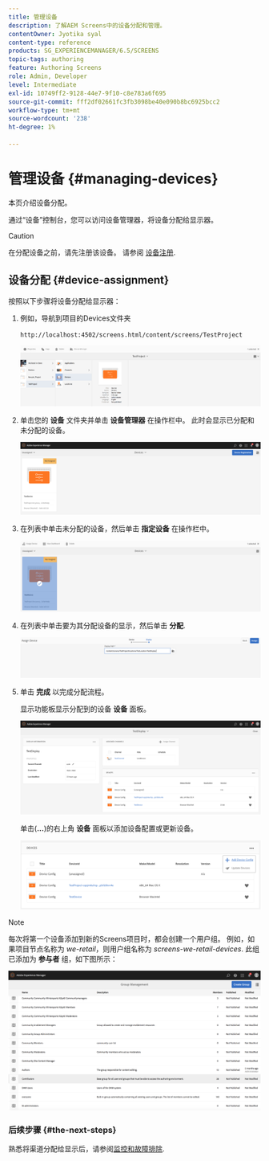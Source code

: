 ```yaml
---
title: 管理设备
description: 了解AEM Screens中的设备分配和管理。
contentOwner: Jyotika syal
content-type: reference
products: SG_EXPERIENCEMANAGER/6.5/SCREENS
topic-tags: authoring
feature: Authoring Screens
role: Admin, Developer
level: Intermediate
exl-id: 10749ff2-9128-44e7-9f10-c8e783a6f695
source-git-commit: fff2df02661fc3fb3098be40e090b8bc6925bcc2
workflow-type: tm+mt
source-wordcount: '238'
ht-degree: 1%

---
```


# 管理设备 {#managing-devices}

本页介绍设备分配。

通过“设备”控制台，您可以访问设备管理器，将设备分配给显示器。

>[!CAUTION]
>
>在分配设备之前，请先注册该设备。 请参阅 [设备注册](device-registration.md).

## 设备分配 {#device-assignment}

按照以下步骤将设备分配给显示器：

1. 例如，导航到项目的Devices文件夹

   `http://localhost:4502/screens.html/content/screens/TestProject`

   ![chlimage_1-32](assets/chlimage_1-32.png)

1. 单击您的 **设备** 文件夹并单击 **设备管理器** 在操作栏中。 此时会显示已分配和未分配的设备。

   ![chlimage_1-33](assets/chlimage_1-33.png)

1. 在列表中单击未分配的设备，然后单击 **指定设备** 在操作栏中。

   ![chlimage_1-34](assets/chlimage_1-34.png)

1. 在列表中单击要为其分配设备的显示，然后单击 **分配**.

   ![chlimage_1-35](assets/chlimage_1-35.png)

1. 单击 **完成** 以完成分配流程。


   显示功能板显示分配到的设备 **设备** 面板。

   ![chlimage_1-37](assets/chlimage_1-37.png)

   单击(**...**)的右上角 **设备** 面板以添加设备配置或更新设备。

   ![chlimage_1-38](assets/chlimage_1-38.png)

>[!NOTE]
>
>每次将第一个设备添加到新的Screens项目时，都会创建一个用户组。
>例如，如果项目节点名称为 *we-retail*，则用户组名称为 *screens-we-retail-devices*.
>此组已添加为 **参与者** 组，如下图所示：

![chlimage_1-39](assets/chlimage_1-39.png)

### 后续步骤 {#the-next-steps}

熟悉将渠道分配给显示后，请参阅[监控和故障排除](monitoring-screens.md).
